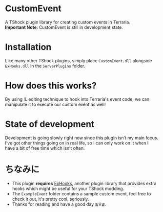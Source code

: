 ﻿# CustomEvent
A TShock plugin library for creating custom events in Terraria. </br>
**Important Note**: CustomEvent is still in development state. </br>
# Installation
Like many other TShock plugins, simply place `CustomEvent.dll` alongside `ExHooks.dll` in the `ServerPlugins` folder.
# How does this works?
By using IL editing technique to hook into Terraria's event code, we can manipulate it to execute our custom event as well! </br>
# State of development
Development is going slowly right now since this plugin isn’t my main focus.
I’ve got other things going on in real life, so I can only work on it when I have a bit of free time which isn’t often.</br>
# ちなみに
- This plugin **requires** [ExHooks](https://github.com/sors89/ExHooks), another plugin library that provides extra hooks which might be useful for your TShock modding.</br>
- The `ExampleEvent` folder contains a sample custom event, feel free to check it out, it's pretty cool, seriously. </br>
- Thanks for reading and have a good day ≧∇≦.
